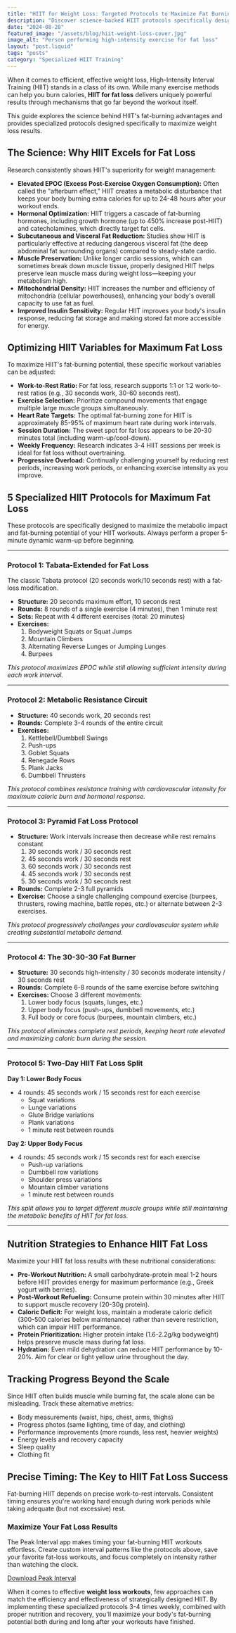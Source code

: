 ```yaml
---
title: "HIIT for Weight Loss: Targeted Protocols to Maximize Fat Burning"
description: "Discover science-backed HIIT protocols specifically designed for maximum fat loss, metabolic boost, and long-term weight management."
date: "2024-08-28"
featured_image: "/assets/blog/hiit-weight-loss-cover.jpg"
image_alt: "Person performing high-intensity exercise for fat loss"
layout: "post.liquid"
tags: "posts"
category: "Specialized HIIT Training"
---
```


When it comes to efficient, effective weight loss, High-Intensity Interval Training (HIIT) stands in a class of its own. While many exercise methods can help you burn calories, **HIIT for fat loss** delivers uniquely powerful results through mechanisms that go far beyond the workout itself.

This guide explores the science behind HIIT's fat-burning advantages and provides specialized protocols designed specifically to maximize weight loss results.

## The Science: Why HIIT Excels for Fat Loss

Research consistently shows HIIT's superiority for weight management:

*   **Elevated EPOC (Excess Post-Exercise Oxygen Consumption):** Often called the "afterburn effect," HIIT creates a metabolic disturbance that keeps your body burning extra calories for up to 24-48 hours after your workout ends.
*   **Hormonal Optimization:** HIIT triggers a cascade of fat-burning hormones, including growth hormone (up to 450% increase post-HIIT) and catecholamines, which directly target fat cells.
*   **Subcutaneous and Visceral Fat Reduction:** Studies show HIIT is particularly effective at reducing dangerous visceral fat (the deep abdominal fat surrounding organs) compared to steady-state cardio.
*   **Muscle Preservation:** Unlike longer cardio sessions, which can sometimes break down muscle tissue, properly designed HIIT helps preserve lean muscle mass during weight loss—keeping your metabolism high.
*   **Mitochondrial Density:** HIIT increases the number and efficiency of mitochondria (cellular powerhouses), enhancing your body's overall capacity to use fat as fuel.
*   **Improved Insulin Sensitivity:** Regular HIIT improves your body's insulin response, reducing fat storage and making stored fat more accessible for energy.

## Optimizing HIIT Variables for Maximum Fat Loss

To maximize HIIT's fat-burning potential, these specific workout variables can be adjusted:

*   **Work-to-Rest Ratio:** For fat loss, research supports 1:1 or 1:2 work-to-rest ratios (e.g., 30 seconds work, 30-60 seconds rest).
*   **Exercise Selection:** Prioritize compound movements that engage multiple large muscle groups simultaneously.
*   **Heart Rate Targets:** The optimal fat-burning zone for HIIT is approximately 85-95% of maximum heart rate during work intervals.
*   **Session Duration:** The sweet spot for fat loss appears to be 20-30 minutes total (including warm-up/cool-down).
*   **Weekly Frequency:** Research indicates 3-4 HIIT sessions per week is ideal for fat loss without overtraining.
*   **Progressive Overload:** Continually challenging yourself by reducing rest periods, increasing work periods, or enhancing exercise intensity as you improve.

## 5 Specialized HIIT Protocols for Maximum Fat Loss

These protocols are specifically designed to maximize the metabolic impact and fat-burning potential of your HIIT workouts. Always perform a proper 5-minute dynamic warm-up before beginning.

---

### Protocol 1: Tabata-Extended for Fat Loss

The classic Tabata protocol (20 seconds work/10 seconds rest) with a fat-loss modification.

*   **Structure:** 20 seconds maximum effort, 10 seconds rest
*   **Rounds:** 8 rounds of a single exercise (4 minutes), then 1 minute rest
*   **Sets:** Repeat with 4 different exercises (total: 20 minutes)
*   **Exercises:**
    1.  Bodyweight Squats or Squat Jumps
    2.  Mountain Climbers
    3.  Alternating Reverse Lunges or Jumping Lunges
    4.  Burpees

*This protocol maximizes EPOC while still allowing sufficient intensity during each work interval.*

---

### Protocol 2: Metabolic Resistance Circuit

*   **Structure:** 40 seconds work, 20 seconds rest
*   **Rounds:** Complete 3-4 rounds of the entire circuit
*   **Exercises:**
    1.  Kettlebell/Dumbbell Swings
    2.  Push-ups
    3.  Goblet Squats
    4.  Renegade Rows
    5.  Plank Jacks
    6.  Dumbbell Thrusters

*This protocol combines resistance training with cardiovascular intensity for maximum caloric burn and hormonal response.*

---

### Protocol 3: Pyramid Fat Loss Protocol

*   **Structure:** Work intervals increase then decrease while rest remains constant
    1.  30 seconds work / 30 seconds rest
    2.  45 seconds work / 30 seconds rest
    3.  60 seconds work / 30 seconds rest
    4.  45 seconds work / 30 seconds rest
    5.  30 seconds work / 30 seconds rest
*   **Rounds:** Complete 2-3 full pyramids
*   **Exercise:** Choose a single challenging compound exercise (burpees, thrusters, rowing machine, battle ropes, etc.) or alternate between 2-3 exercises.

*This protocol progressively challenges your cardiovascular system while creating substantial metabolic demand.*

---

### Protocol 4: The 30-30-30 Fat Burner

*   **Structure:** 30 seconds high-intensity / 30 seconds moderate intensity / 30 seconds rest
*   **Rounds:** Complete 6-8 rounds of the same exercise before switching
*   **Exercises:** Choose 3 different movements:
    1.  Lower body focus (squats, lunges, etc.)
    2.  Upper body focus (push-ups, dumbbell movements, etc.)
    3.  Full body or core focus (burpees, mountain climbers, etc.)

*This protocol eliminates complete rest periods, keeping heart rate elevated and maximizing caloric burn during the session.*

---

### Protocol 5: Two-Day HIIT Fat Loss Split

**Day 1: Lower Body Focus**
*   4 rounds: 45 seconds work / 15 seconds rest for each exercise
    *   Squat variations
    *   Lunge variations
    *   Glute Bridge variations
    *   Plank variations
    *   1 minute rest between rounds

**Day 2: Upper Body Focus**
*   4 rounds: 45 seconds work / 15 seconds rest for each exercise
    *   Push-up variations
    *   Dumbbell row variations
    *   Shoulder press variations
    *   Mountain climber variations
    *   1 minute rest between rounds

*This split allows you to target different muscle groups while still maintaining the metabolic benefits of HIIT for fat loss.*

---

## Nutrition Strategies to Enhance HIIT Fat Loss

Maximize your HIIT fat loss results with these nutritional considerations:

*   **Pre-Workout Nutrition:** A small carbohydrate-protein meal 1-2 hours before HIIT provides energy for maximum performance (e.g., Greek yogurt with berries).
*   **Post-Workout Refueling:** Consume protein within 30 minutes after HIIT to support muscle recovery (20-30g protein).
*   **Caloric Deficit:** For weight loss, maintain a moderate caloric deficit (300-500 calories below maintenance) rather than severe restriction, which can impair HIIT performance.
*   **Protein Prioritization:** Higher protein intake (1.6-2.2g/kg bodyweight) helps preserve muscle mass during fat loss.
*   **Hydration:** Even mild dehydration can reduce HIIT performance by 10-20%. Aim for clear or light yellow urine throughout the day.

## Tracking Progress Beyond the Scale

Since HIIT often builds muscle while burning fat, the scale alone can be misleading. Track these alternative metrics:

*   Body measurements (waist, hips, chest, arms, thighs)
*   Progress photos (same lighting, time of day, and clothing)
*   Performance improvements (more rounds, less rest, heavier weights)
*   Energy levels and recovery capacity
*   Sleep quality
*   Clothing fit

## Precise Timing: The Key to HIIT Fat Loss Success

Fat-burning HIIT depends on precise work-to-rest intervals. Consistent timing ensures you're working hard enough during work periods while taking adequate (but not excessive) rest.

<div class="cta-box">
    <h3>Maximize Your Fat Loss Results</h3>
    <p>
        The Peak Interval app makes timing your fat-burning HIIT workouts effortless. Create custom interval patterns like the protocols above, save your favorite fat-loss workouts, and focus completely on intensity rather than watching the clock.
    </p>
    <a href="https://apps.apple.com/us/app/peak-interval-hiit-timer/id6741055716" class="cta-button">
        Download Peak Interval
    </a>
</div>

When it comes to effective **weight loss workouts**, few approaches can match the efficiency and effectiveness of strategically designed HIIT. By implementing these specialized protocols 3-4 times weekly, combined with proper nutrition and recovery, you'll maximize your body's fat-burning potential both during and long after your workouts have finished. 